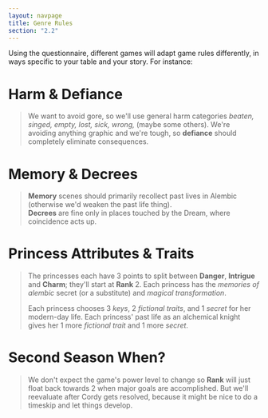 ```yaml
---
layout: navpage
title: Genre Rules
section: "2.2"
---
```


Using the questionnaire, different games will adapt game rules differently, in ways specific to your table and your story. For instance:

# Harm & Defiance

> We want to avoid gore, so we'll use general harm categories _beaten, singed, empty, lost, sick, wrong,_ (maybe some others).
> We're avoiding anything graphic and we're tough, so **defiance** should completely eliminate consequences.

# Memory & Decrees
> **Memory** scenes should primarily recollect past lives in Alembic (otherwise we'd weaken the past life thing).  
> **Decrees** are fine only in places touched by the Dream, where coincidence acts up.

# Princess Attributes & Traits
> The princesses each have 3 points to split between **Danger**, **Intrigue** and **Charm**; they'll start at **Rank** 2.
> Each princess has the _memories of alembic_ secret (or a substitute) and _magical transformation_.
>
> Each princess chooses 3 _keys_, 2 _fictional traits_, and 1 _secret_ for her modern-day life.
> Each princess' past life as an alchemical knight gives her 1 more _fictional trait_ and 1 more _secret_.

# Second Season When?
> We don't expect the game's power level to change so **Rank** will just float back towards 2 when major goals are accomplished.
> But we'll reevaluate after Cordy gets resolved, because it might be nice to do a timeskip and let things develop.
